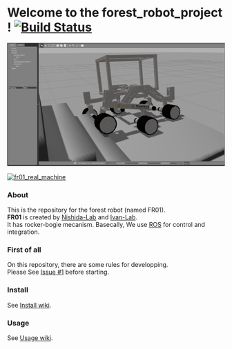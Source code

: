 # Welcome to the forest_robot_project ! [![Build Status](https://travis-ci.org/Nishida-Lab/forest_robot_project.svg?branch=master)](https://travis-ci.org/Nishida-Lab/forest_robot_project)

![fr01_gazebo](.images/rocker-bogie-gazebo-2.png)

[![fr01_real_machine](.image/6wheel-rocker-bogie-video.png)](https://www.youtube.com/watch?v=MN6KCJ4qRo4)

### About
This is the repository for the forest robot (named FR01).  
**FR01** is created by [Nishida-Lab](http://lab.cntl.kyutech.ac.jp/~nishida/index.html) and [Ivan-Lab](https://www.ingegneria.unisalento.it/scheda_docente/-/people/ivan.giannoccaro).  
It has rocker-bogie mecanism. Basecally, We use [ROS](http://www.ros.org/) for control and integration.

### First of all
On this repository, there are some rules for developping.  
Please See [Issue #1](https://github.com/Nishida-Lab/forest_robot_project/issues/1) before starting.

### Install
See [Install wiki](https://github.com/Nishida-Lab/forest_robot_project/wiki/Installation-%5BEnglish%5D).

### Usage
See [Usage wiki](https://github.com/Nishida-Lab/forest_robot_project/wiki/Usage-%5BEnglish%5D).
